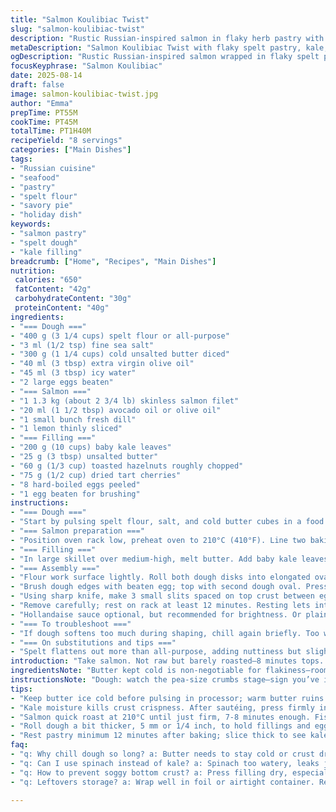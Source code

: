 ```yaml
---
title: "Salmon Koulibiac Twist"
slug: "salmon-koulibiac-twist"
description: "Rustic Russian-inspired salmon in flaky herb pastry with wilted kale, toasted hazelnuts, and dried cherries. Reworked dough with spelt for nuttiness and olive oil for tenderness. The classic pine nuts swapped, richer garnish, layered whole hard-boiled eggs. Oven cues over timers. Focus on sealing pastry tight, showcasing eggs in cross-section. A flaky, savory centerpiece that holds firm when sliced. Aromatic dill and lemon add brightness, the tart cherries balance fat. Hollandaise optional but recommended. Takes about 1 hour 40 minutes active plus rest. Serves eight easily. A journey in texture and flavor, no shortcuts."
metaDescription: "Salmon Koulibiac Twist with flaky spelt pastry, kale, toasted hazelnuts, dried cherries, and whole eggs. Rustic layers and aromatic dill, lemon nuances. Serves 8."
ogDescription: "Rustic Russian-inspired salmon wrapped in flaky spelt pastry with kale, hazelnuts, dried cherries, hard-boiled eggs. Aromatic, layered, with a crisp golden crust."
focusKeyphrase: "Salmon Koulibiac"
date: 2025-08-14
draft: false
image: salmon-koulibiac-twist.jpg
author: "Emma"
prepTime: PT55M
cookTime: PT45M
totalTime: PT1H40M
recipeYield: "8 servings"
categories: ["Main Dishes"]
tags:
- "Russian cuisine"
- "seafood"
- "pastry"
- "spelt flour"
- "savory pie"
- "holiday dish"
keywords:
- "salmon pastry"
- "spelt dough"
- "kale filling"
breadcrumb: ["Home", "Recipes", "Main Dishes"]
nutrition: 
 calories: "650"
 fatContent: "42g"
 carbohydrateContent: "30g"
 proteinContent: "40g"
ingredients:
- "=== Dough ==="
- "400 g (3 1/4 cups) spelt flour or all-purpose"
- "3 ml (1/2 tsp) fine sea salt"
- "300 g (1 1/4 cups) cold unsalted butter diced"
- "40 ml (3 tbsp) extra virgin olive oil"
- "45 ml (3 tbsp) icy water"
- "2 large eggs beaten"
- "=== Salmon ==="
- "1 1.3 kg (about 2 3/4 lb) skinless salmon filet"
- "20 ml (1 1/2 tbsp) avocado oil or olive oil"
- "1 small bunch fresh dill"
- "1 lemon thinly sliced"
- "=== Filling ==="
- "200 g (10 cups) baby kale leaves"
- "25 g (3 tbsp) unsalted butter"
- "60 g (1/3 cup) toasted hazelnuts roughly chopped"
- "75 g (1/2 cup) dried tart cherries"
- "8 hard-boiled eggs peeled"
- "1 egg beaten for brushing"
instructions:
- "=== Dough ==="
- "Start by pulsing spelt flour, salt, and cold butter cubes in a food processor until mixture resembles coarse peas with some pea-size lumps remaining. Don’t overprocess or dough gets tough. Add olive oil and 2 eggs gradually; then drizzle icy water while pulsing between additions to bring dough together into a shaggy ball. Turn out onto floured surface; split into 2 disks, wrap tightly with plastic; chill minimum 30 min. Cold dough essential to flaky crust; butter must be cold, olive oil adds silkiness and slight chew."
- "=== Salmon preparation ==="
- "Position oven rack low, preheat oven to 210°C (410°F). Line two baking sheets with parchment paper. Place salmon filet on first sheet. Pat dry; season generously with salt and pepper. Drizzle with avocado oil for subtle buttery flavor; scatter dill sprigs and lemon slices atop. Roast roughly 7-8 minutes. The fish won’t be cooked through but infuses aromas and firms slightly—key for the wrapping phase. Remove herb and lemon debris, reserve salmon."
- "=== Filling ==="
- "In large skillet over medium-high, melt butter. Add baby kale leaves; stir until just wilted, still vibrant green. Salt and pepper. Key here: kale must be drained well to avoid soggy crust. Use fine mesh sieve, press moisture out firmly but gently. Transfer greens to bowl, fold in toasted hazelnuts and dried cherries—hazelnuts swapped for pine nuts for deeper earthiness, cherries add a lively tart pop complementing fatty salmon."
- "=== Assembly ==="
- "Flour work surface lightly. Roll both dough disks into elongated ovals roughly matching size of salmon, about 5 mm (1/4 inch) thick. Place one dough piece on second baking sheet. Center roasted salmon filet atop the dough. Pile kale mixture evenly over salmon. Now, gently but firmly line up hard-boiled eggs straight down center of fish. Fold filling sides up slightly to cradle eggs, prevents shifting."
- "Brush dough edges with beaten egg; top with second dough oval. Press edges firmly to seal, trimming excess dough. Sealing is critical—no gaps or steam escapes. Cut narrow strips from dough scraps about 3 mm (1/8 inch) thick, weave lattice or design pattern atop. Brush lattice generously with egg for ultimate golden shine and crispy finish."
- "Using sharp knife, make 3 small slits spaced on top crust between eggs. This lets steam out naturally. Place baking sheet in oven at 200°C (390°F). Bake 38-42 minutes. Pastry should puff slightly, turn deep amber with crackling sound when tapped lightly."
- "Remove carefully; rest on rack at least 12 minutes. Resting lets interior settle—not rushing the slice. Cut thick servings ensuring slices reveal vibrant green kale, ruby cherries, golden eggs sliced perfectly in cross section."
- "Hollandaise sauce optional, but recommended for brightness. Or plain lemon wedges. Holds up well served warm or room temp."
- "=== To troubleshoot ==="
- "If dough softens too much during shaping, chill again briefly. Too wet kale will leak juice—always press. Underbaking pastry yields soggy bottom; if unsure, lift corner to peek. Salmon slightly underdone is OK; residual cooking in shell. If eggs slide around, tuck kale tightly around them before sealing. Lattice adds not just beauty but venting and extra crisp."
- "=== On substitutions and tips ==="
- "Spelt flattens out more than all-purpose, adding nuttiness but slightly crumblier crust. Olive oil in dough helps pliability—extra butter can make crust greasy and heavy. Avocado oil preferred for salmon as more neutral than olive oil, but olive works. Toast hazelnuts on dry skillet until aroma releases, roughly 3-4 min stirring constantly to avoid burning. Cherry tartness can be substituted with dried cranberries or chopped dried apricots for another flavor profile."
introduction: "Take salmon. Not raw but barely roasted—8 minutes tops. Infused by lemon and dill, still soft inside to fold into her croûte embrace. Dough not too soft but just pliable. Using spelt and olive oil for texture that doesn't collapse under weight. I ditched pine nuts for hazelnuts last minute—extra crunch, subtle earth. Think layers—salmon, kale, nuts, tart cherries, and whole hard-boiled eggs right there center-stage. The eggs steady the filling, surprise bite when slicing thick wheels. Pastry lattices for venting and that golden roar while baking. Waiting is torture; letting it rest, a must. Slice to unveil vivid layers. Every bite cracks, melts, and sings. No mess, no fuss if you watch your kale moisture and seal edges tight. Hollandaise? Optional. But hell, why not."
ingredientsNote: "Butter kept cold is non-negotiable for flakiness—room temp means greasy dough. Spelt adds nuttiness but can break easy; handle gently, chill dough as needed. Olive oil in dough aids elasticity but adding too much makes it heavy. For the filling, kale is sturdier and less watery than spinach but you must press it well to avoid soggy bottom crust. Toast nuts until fragrant, never skip this—raw nuts flat out lack impact. Dried cherries bring acidity; alternatives include cranberries or chopped dried apricots. Salmon skinless for rolling ease. Eggs hard but not overcooked; rubbery yolks dull dish visually and texturally. Lemon slices to infuse but remove after roasting or it'll dry out the fish."
instructionsNote: "Dough: watch the pea-size crumbs stage—sign you’ve incorporated butter but not melted it. Gradually add liquid; dough's shaggy texture preferred over smooth ball. Overworking = toughness. Salmon: quick roast scents and tightens flesh, don’t fully cook or wrapping will overcook it to dry flakes. Filling: cook kale quickly in butter just till wilted, press out moisture firmly pressing with back of a spoon in mesh strainer—wet filling ruins pastry. Assembly: roll dough to generous size, you’ll trim excess—better to overshoot than under. Seal edges with egg wash, ensures no steam loss or filling mess. Lattice strips aren’t just decorative—let steam escape to keep crust crisp. Scoring pastry tops helps too. Oven temps slightly high to start browning yet not burning. Resting after baking key for clear slices. If pastry softens or fillings ooze, either undercooked or too wet filling. Baking times vary by oven; focus on golden shade and puffing dough cues rather than strict minutes."
tips:
- "Keep butter ice cold before pulsing in processor; warm butter ruins flakiness. Watch dough texture like coarse peas, not smooth ball. Add watery ingredients gradually. Olive oil adds silkiness but limit for dough strength. Chill dough minimum 30 minutes; cold dough prevents tough crust. I saw dough turn greasy with excess butter or olive oil. Better to err on less liquid than too much."
- "Kale moisture kills crust crispness. After sautéing, press firmly in fine mesh sieve using back of spoon. Must remove most water to avoid soggy bottom crust. I learned that wet kale ruins flaky layers immediately. Fold nuts and cherries only when kale is dry. Toast nuts until just aromatic, about 3-4 minutes in dry pan, stirring constantly. Raw nuts dull flavor and texture."
- "Salmon quick roast at 210°C until just firm, 7-8 minutes enough. Fish continues cooking in pastry so avoid dry flakes. Removing lemon and dill sprigs before assembly stops drying. Season salmon well with salt and pepper. Avocado oil adds buttery undertones but olive oil also works. Pat salmon dry to help sealing dough later; moisture ruins crust seal."
- "Roll dough a bit thicker, 5 mm or 1/4 inch, to hold fillings and eggs without collapsing. Place eggs neatly in centerline; kale folds around to stabilize. Seal edges tight with egg wash to trap steam. Cut lattice strips about 3 mm wide for venting and golden crispness. I found undersealed edges weep filling, messy and soggy bottom."
- "Rest pastry minimum 12 minutes after baking; slice thick to see kale, eggs, cherries vibrant. Oven temp matters: 200°C steady bake till amber crust with slight crackling sound when tapped. Underbaked pastry is doughy bottom; check by lifting corner. Chill dough if softening during assembly. If eggs shift, tuck kale snug around before sealing."
faq:
- "q: Why chill dough so long? a: Butter needs to stay cold or crust dries greasy. Chilling firms dough for strength to hold moist filling plus hard eggs. No chill, dough softens and tears easily during roll and fold. Chill minimum 30 minutes, wrap tight to prevent drying out."
- "q: Can I use spinach instead of kale? a: Spinach too watery, leaks juice. Kale sturdier. If substituting, press spinach better than usual, double pressing. Soggy filling ruins crust fast. Toast nuts same. Alternative greens need care. Watch moisture carefully whatever used."
- "q: How to prevent soggy bottom crust? a: Press filling dry, especially kale—very important. Seal dough edges tight so steam escapes only at lattice or slits, not inside. Pre-cook kale briefly but no over-wilting. Baking temp and timing affect crust dryness. If crust soggy, check moisture management and doneness."
- "q: Leftovers storage? a: Wrap well in foil or airtight container. Refrigerate up to 3 days. Reheat in oven not microwave for crisp crust. Can freeze unbaked pastry dough split disks wrapped tight, thaw overnight fridge. Assembled koulibiac better fresh but leftovers reheat fine with gentle oven heat."

---
```

